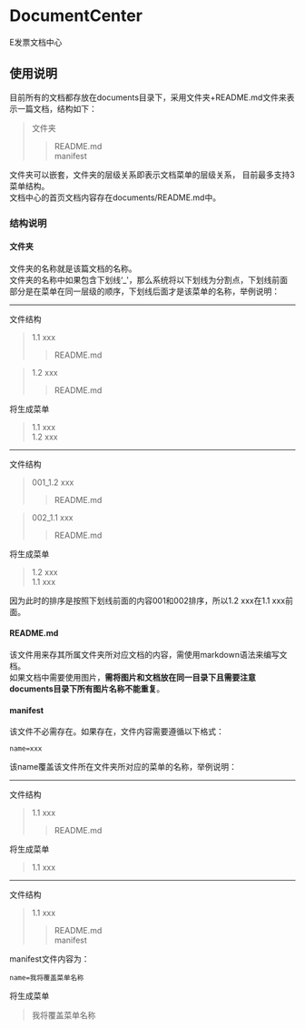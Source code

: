 # DocumentCenter
E发票文档中心

## 使用说明
目前所有的文档都存放在documents目录下，采用文件夹+README.md文件来表示一篇文档，结构如下：

> 文件夹    
> > README.md       
> > manifest   

文件夹可以嵌套，文件夹的层级关系即表示文档菜单的层级关系， 目前最多支持3菜单结构。    
文档中心的首页文档内容存在documents/README.md中。

### 结构说明
#### 文件夹
文件夹的名称就是该篇文档的名称。   
文件夹的名称中如果包含下划线‘_'，那么系统将以下划线为分割点，下划线前面部分是在菜单在同一层级的顺序，下划线后面才是该菜单的名称，举例说明：

---

文件结构

> 1.1 xxx    
> > README.md   

> 1.2 xxx  
> > README.md

将生成菜单

> 1.1 xxx   
> 1.2 xxx

---

文件结构

> 001_1.2 xxx
> > README.md   

> 002_1.1 xxx  
> > README.md

将生成菜单
 
> 1.2 xxx  
> 1.1 xxx    

因为此时的排序是按照下划线前面的内容001和002排序，所以1.2 xxx在1.1 xxx前面。

#### README.md
该文件用来存其所属文件夹所对应文档的内容，需使用markdown语法来编写文档。  
如果文档中需要使用图片，**需将图片和文档放在同一目录下且需要注意documents目录下所有图片名称不能重复**。

#### manifest
该文件不必需存在。如果存在，文件内容需要遵循以下格式：

```
name=xxx
```
该name覆盖该文件所在文件夹所对应的菜单的名称，举例说明：

---

文件结构

> 1.1 xxx    
> > README.md   

将生成菜单

> 1.1 xxx   

---

文件结构

> 1.1 xxx    
> > README.md   
> > manifest

manifest文件内容为：

```
name=我将覆盖菜单名称
```

将生成菜单

> 我将覆盖菜单名称  






